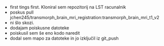  - first tings first. Kloniral sem repozitorij na LST racunalnik
 - poskus pull jchen245/transmorph_brain_mri_registration:transmorph_brain_mri_t1_v2
 - ni šlo skozi.
 - dodajam poiskusne datoteke
 - poiskusil sem še eno kodo naredit
 - dodal sem mapo za datoteke in jo izključil iz git_push
